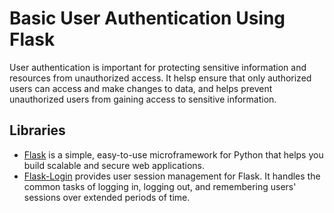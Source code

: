 # Basic User Authentication Using Flask

User authentication is important for protecting sensitive information and resources from unauthorized access. It helsp ensure that only authorized users can access and make changes to data, and helps prevent unauthorized users from gaining access to sensitive information.

## Libraries

- <ins>Flask</ins> is a simple, easy-to-use microframework for Python that helps you build scalable and secure web applications.
- <ins>Flask-Login</ins> provides user session management for Flask. It handles the common tasks of logging in, logging out, and remembering users' sessions over extended periods of time.
